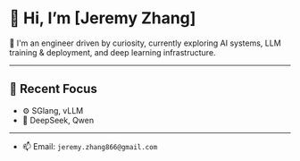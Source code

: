 # 👋 Hi, I’m [Jeremy Zhang]

🚀 I'm an engineer driven by curiosity, currently exploring AI systems, LLM training & deployment, and deep learning infrastructure.

---


## 🧩 Recent Focus

- ⚙️ SGlang, vLLM
- 🧠 DeepSeek, Qwen

---

- 📫 Email: `jeremy.zhang866@gmail.com`
